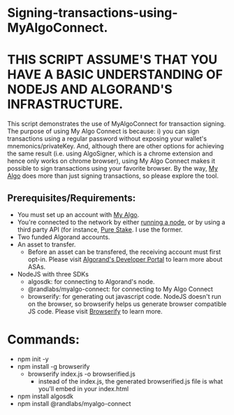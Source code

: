 # Signing-transactions-using-MyAlgoConnect.
# THIS SCRIPT ASSUME'S THAT YOU HAVE A BASIC UNDERSTANDING OF NODEJS AND ALGORAND'S INFRASTRUCTURE.
This script demonstrates the use of MyAlgoConnect for transaction signing. The purpose of using My Algo Connect is because: i) you can sign transactions using a regular password without exposing your wallet's mnemonics/privateKey. And, although there are other options for achieving the same result (i.e. using AlgoSigner, which is a chrome extension and hence only works on chrome browser), using My Algo Connect makes it possible to sign transactions using your favorite browser. By the way, [My Algo](https://wallet.myalgo.com/) does more than just signing transactions, so please explore the tool.


## Prerequisites/Requirements:
 - You must set up an account with [My Algo](https://wallet.myalgo.com/).
 - You're connected to the network by either [running a node](https://developer.algorand.org/docs/run-a-node/setup/install/?from_query=running%20a%20node#debian-based-distributions-debian-ubuntu-linux-mint), or by using a third party API (for instance, [Pure Stake](https://developer.purestake.io/). I use the former.
 - Two funded Algorand accounts.
 - An asset to transfer. 
   - Before an asset can be transfered, the receiving account must first opt-in. Please visit [Algorand's Developer Portal](https://developer.algorand.org/docs/get-details/asa/?from_query=ASA#create-publication-overlay) to learn more about ASAs.
 - NodeJS with three SDKs
   - algosdk: for connecting to Algorand's node.
   - @randlabs/myalgo-connect: for connecting to My Algo Connect
   - browserify: for generating out javascript code. NodeJS doesn't run on the browser, so browserify helps us generate browser compatible JS code. Please visit [Browserify](https://browserify.org/) to learn more. 


# Commands:
 - npm init -y
 - npm install -g browserify
   - browserify index.js -o browserified.js
     - instead of the index.js, the generated browserified.js file is what you'll embed in your index.html
 - npm install algosdk
 - npm install @randlabs/myalgo-connect
